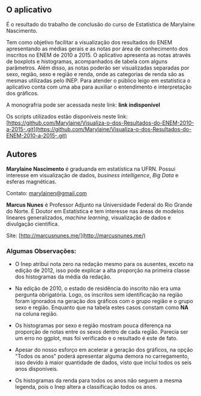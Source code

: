 ## O aplicativo
É o resultado do trabalho de conclusão do curso de Estatística de Marylaine Nascimento. 

Tem como objetivo facilitar a visualização dos resultados do ENEM apresentando as médias gerais e as notas por área de conhecimento dos inscritos no ENEM de 2010 a 2015. O aplicativo apresenta as notas através de boxplots e histogramas, acompanhados de tabela com alguns parâmetros. Além disso, as notas poderão ser visualizadas separadas por sexo, região, sexo e região e renda, onde as categorias de renda são as mesmas utilizadas pelo INEP. Para atender o público leigo em estatística o aplicativo conta com uma aba para auxiliar o entendimento e interpretação dos gráficos.

A monografria pode ser acessada neste link: **link indisponível**

Os scripts utilizados estão disponíveis neste link: [https://github.com/Marylaine/Visualiza-o-dos-Resultados-do-ENEM-2010-a-2015-.git](https://github.com/Marylaine/Visualiza-o-dos-Resultados-do-ENEM-2010-a-2015-.git)


## Autores

**Marylaine Nascimento** é graduanda em estatística na UFRN. Possui interesse em visualização de dados, *business intelligence*, *Big Data* e esferas magnéticas. 

Contato: marylainen@gmail.com

**Marcus Nunes** é Professor Adjunto na Universidade Federal do Rio Grande do Norte. É Doutor em Estatística e tem interesse nas áreas de modelos lineares generalizados, *machine learning*, visualização de dados e divulgação científica.

Site: [http://marcusnunes.me/](http://marcusnunes.me/)

### Algumas Observações:

- O Inep atribui nota zero na redação mesmo para os ausentes, exceto  na edição de 2012, isso pode explicar a alta proporção na primeira classe dos histogramas da média da redação.

- Na edição de 2010, o estado de residência do inscrito não era uma pergunta obrigatória. Logo, os inscritos sem identificação na região foram ignorados na geração dos gráficos com o grupo região e o grupo sexo e região. Enquanto que na tabela estes casos constam como **NA** na coluna região.

- Os histogramas por sexo e região mostram pouca diferença na proporção de notas entre os sexos dentro de cada região. Parecia ser um erro no ggplot, mas foi verificado e o resultado é este de fato.

- Apesar do nosso esforço em acelerar a geração dos gráficos, na opção "Todos os anos" poderá apresentar alguma demora no carregamento, isso devido à maior quantidade de dados, visto que inclui todos os seis anos disponíveis.

- Os histogramas da renda para todos os anos não seguem a mesma legenda, pois o Inep altera a classificação todos os anos.
